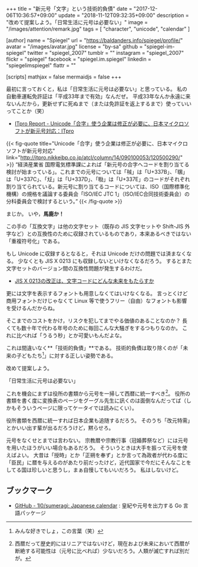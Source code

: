 +++
title = "新元号「文字」という技術的負債"
date =  "2017-12-06T10:36:57+09:00"
update =  "2018-11-12T09:32:35+09:00"
description = "改めて提案しよう。「日常生活に元号は必要ない」"
image = "/images/attention/remark.jpg"
tags        = [ "character", "unicode", "calendar" ]

[author]
  name      = "Spiegel"
  url       = "https://baldanders.info/spiegel/profile/"
  avatar    = "/images/avatar.jpg"
  license   = "by-sa"
  github    = "spiegel-im-spiegel"
  twitter   = "spiegel_2007"
  tumblr    = ""
  instagram = "spiegel_2007"
  flickr    = "spiegel"
  facebook  = "spiegel.im.spiegel"
  linkedin  = "spiegelimspiegel"
  flattr    = ""

[scripts]
  mathjax = false
  mermaidjs = false
+++

最初に言っておくと，私は「日常生活に元号は必要ない」と思っている。
私の自動車運転免許証は「平成33年まで有効」なんだぜ。
平成33年なんか永遠に来ないんだから，更新せずに死ぬまで（または免許証を返上するまで）使っていいってことか（笑）

- [ITpro Report - Unicode「合字」使う企業は修正が必要に、日本マイクロソフトが新元号対応：ITpro](http://itpro.nikkeibp.co.jp/atcl/column/14/090100053/120500290/)

{{< fig-quote title="Unicode「合字」使う企業は修正が必要に、日本マイクロソフトが新元号対応" link="http://itpro.nikkeibp.co.jp/atcl/column/14/090100053/120500290/" >}}
<q>経済産業省 国際電気標準課によれば「新元号の合字へコードを割り当てる検討が始まっている」。これまでの元号については「㍻」は「U+337B」、「㍼」は「U+337C」、「㍽」は「U+337D」、「㍾」は「U+337E」のコードがそれぞれ割り当てられている。新元号に割り当てるコードについては、ISO（国際標準化機構）の規格を議論する委員会「ISO/IEC JTC 1」（ISO/IEC合同技術委員会）の分科委員会で検討するという。</q>
{{< /fig-quote >}}

まじか。
いや，**馬鹿か！**

この手の「互換文字」は他の文字セット（既存の JIS 文字セットや Shift-JIS 外字など）との互換性のために収録されているものであり，本来あるべきではない「重複符号化」である。

もし Unicode に収録するとなると，それは Unicode だけの問題では済まなくなる。
少なくとも JIS X 0213 にも収録しないといけなくなるだろう。
するとまた文字セットのバージョン間の互換性問題が発生するわけだ。

- [JIS X 0213の改正は、文字コードにどんな未来をもたらすか](https://internet.watch.impress.co.jp/www/column/ogata/sp18.htm)

更には文字を表示するフォントも用意しなくてはいけなくなる。
言っとくけど商用フォントだけじゃなくて Linux 等で使うフリー（自由）なフォントも影響を受けるんだからね。

そこまでのコストをかけ，リスクを犯してまでやる価値のあることなのか？
長くても数十年で代わる年号のために毎回こんな大騒ぎをするつもりなのか。
これに比べれば「うるう秒」とか可愛いもんだよな。

これは間違いなく**「技術的負債」**である。
技術的負債は取り除くのが「未来の子どもたち[^ch1]」に対する正しい姿勢である。

[^ch1]: みんな好きでしょ，この言葉（笑）

改めて提案しよう。

「日常生活に元号は必要ない」

これを機会にまずは役所の書類から元号を一掃して西暦に統一すべき[^ad1]。
役所の書類を書く度に変換表のページをグーグル先生に訊くのは面倒なんだってば（しかもそういうページに限ってケータイでは読みにくい）。

[^ad1]: 西暦だって歴史的にはリニアではないけど，現在および未来において西暦が断絶する可能性は（元号に比べれば）少ないだろう。人類が滅亡すれば別だが。

役所書類を西暦に統一すれば日本企業も追随するだろう。
そのうち「改元特需」とかいい出す輩が出るだろうけど，黙らせろ。

元号をなくせとまでは言わない。
宗教暦や宗教行事（冠婚葬祭など）には元号を用いたほうがいい場合もあるだろう。
そういうときは大手を振って元号を使えばよい。
大昔は「授時」とか「正朔を奉ず」とか言って為政者が代わる度に「臣民」に暦を与えるのがあたり前だったけど，近代国家で今だにそんなことをしてる国は珍しいと思うし，まぁ自慢してもいいだろう。
私はしないけど。

## ブックマーク

- [GitHub - 1l0/sumeragi: Japanese calendar](https://github.com/1l0/sumeragi) : 皇紀や元号を出力する Go 言語パッケージ
